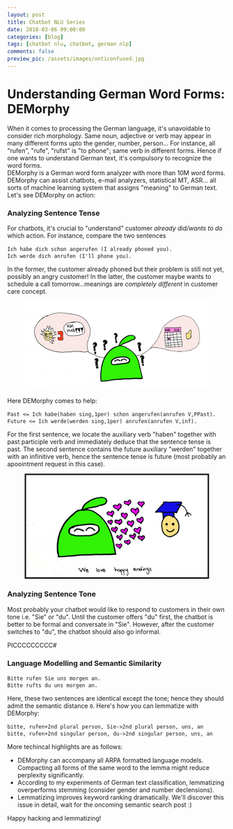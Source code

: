 ```yaml
---
layout: post
title: Chatbot NLU Series
date: 2018-03-06 09:00:00
categories: [blog]
tags: [chatbot nlu, chatbot, german nlp]
comments: false
preview_pic: /assets/images/onticonfused.jpg
---
```


# Understanding German Word Forms: DEMorphy

When it comes to processing the German language, it's unavoidable to consider rich morphology. Same noun, adjective or verb may appear in many different forms upto the gender, number, person... For instance, all "rufen", "rufe", "rufst" is "to phone"; same verb in different forms. Hence if one wants to understand German text, it's compulsory to recognize the word forms.  
DEMorphy is a German word form analyzer with more than 10M word forms. DEMorphy can assist chatbots, e-mail analyzers, statistical MT, ASR... all sorts of machine learning system that assigns "meaning" to German text.  
Let's see DEMorphy on action:

### Analyzing Sentence Tense
For chatbots, it's crucial to "understand" customer *already did/wants to do* which action. For instance, compare the two sentences

```
Ich habe dich schon angerufen (I already phoned you).
Ich werde dich anrufen (I'll phone you).
```

In the former, the customer already phoned but their problem is still not yet, possibly an angry customer! In the latter, the customer maybe wants to schedule a call tomorrow...meanings are *completely different* in customer care concept.


<figure>
  <img class="fullw" src="/assets/images/onticonfused.jpg" alt="onticonfused.jpg">
</figure>


Here DEMorphy comes to help:

```
Past <= Ich habe(haben sing,1per) schon angerufen(anrufen V,PPast).
Future <= Ich werde(werden sing,1per) anrufen(anrufen V,inf).
```

For the first sentence, we locate the auxiliary verb "haben" together with  past participle verb and immediately deduce that the sentence tense is past. The second sentence contains the future auxiliary "werden" together with an infinitive verb, hence the sentence tense is future (most probably an apoointment request in this case).

<figure>
  <img class="fullw" src="/assets/images/ontilovesdemorphy.jpg" alt="ontilovesdmeorphy.jpg">
</figure>

### Analyzing Sentence Tone

Most probably your chatbot would like to respond to customers in their own tone i.e. "Sie" or "du". Until the customer offers "du" first, the chatbot is better to be formal and conversate in "Sie". However, after the customer switches to "du", the chatbot should also go informal.

PICCCCCCCCC#


### Language Modelling and Semantic Similarity

```
Bitte rufen Sie uns morgen an.
Bitte rufts du uns morgen an.
```

Here, these two sentences are identical except the tone; hence they should admit the semantic distance `0`. Here's how you can lemmatize with DEMorphy:

```
bitte, rufen+2nd plural person, Sie->2nd plural person, uns, an
bitte, rufen+2nd singular person, du->2nd singular person, uns, an
```
More techincal highlights are as follows:

* DEMorphy can accompany all ARPA formatted language models. Compacting all forms of the same word to the lemma might reduce perplexity significantly. 
* According to my experiments of German text classification, lemmatizing overperforms stemming (consider gender and number declensions). 
* Lemmatizing improves keyword ranking dramatically. We'll discover this issue in detail, wait for the oncoming semantic search post :)


Happy hacking and lemmatizing!
